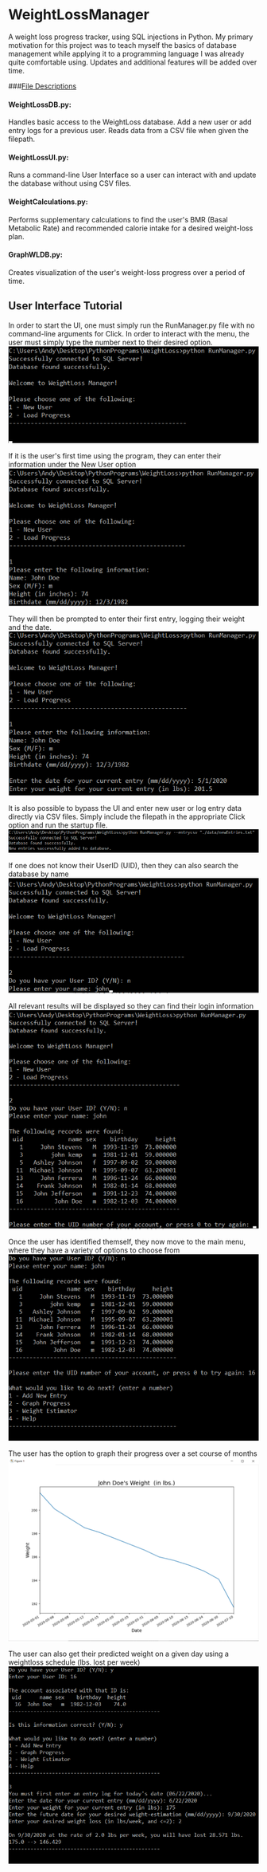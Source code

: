 # WeightLossManager
A weight loss progress tracker, using SQL injections in Python. My primary motivation for this project was to teach myself the basics of database management while applying it to a programming language I was already quite comfortable using. Updates and additional features will be added over time.

###<ins>File Descriptions</ins>
#### WeightLossDB.py:
Handles basic access to the WeightLoss database. Add a new user or add entry logs for a previous user. Reads data from a CSV file when given the filepath.

#### WeightLossUI.py:
Runs a command-line User Interface so a user can interact with and update the database without using CSV files.

#### WeightCalculations.py:
Performs supplementary calculations to find the user's BMR (Basal Metabolic Rate) and recommended calorie intake for a desired weight-loss plan.

#### GraphWLDB.py:
Creates visualization of the user's weight-loss progress over a period of time.


## User Interface Tutorial
In order to start the UI, one must simply run the RunManager.py file with no command-line arguments for Click. In order to interact with the menu, the user must simply type the number next to their desired option.
![Startup Menu](/images/startup.png)

If it is the user's first time using the program, they can enter their information under the New User option
![New User](/images/newuser0.png)


They will then be prompted to enter their first entry, logging their weight and the date.
![new entry](/images/newentry.png)

It is also possible to bypass the UI and enter new user or log entry data directly via CSV files. Simply include the filepath in the appropriate Click option and run the startup file.
![csv_entry](/images/csventry.png)

If one does not know their UserID (UID), then they can also search the database by name
![namelookup](/images/namelookup1.png)

All relevant results will be displayed so they can find their login information
![namelookup2](/images/namelookup2.png)

Once the user has identified themself, they now move to the main menu, where they have a variety of options to choose from
![mainmenu](/images/mainmenu.png)

The user has the option to graph their progress over a set course of months
![graph](/images/graph.png)

The user can also get their predicted weight on a given day using a weightloss schedule (lbs. lost per week)
![weightestimator](/images/weightestimator.png)
